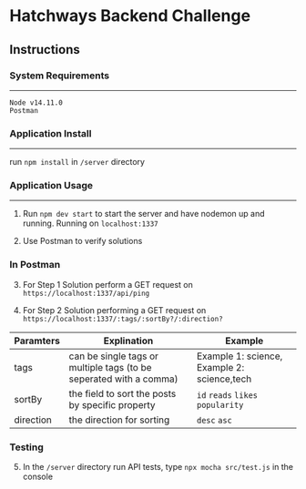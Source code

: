 # Hatchways Backend Challenge

## Instructions

### System Requirements

---

```
Node v14.11.0
Postman
```

### Application Install

---

run `npm install` in `/server` directory

### Application Usage

---

1. Run `npm dev start` to start the server and have nodemon up and running. Running on `localhost:1337`

2. Use Postman to verify solutions

### In Postman

3. For Step 1 Solution perform a GET request on `https://localhost:1337/api/ping`

4. For Step 2 Solution performing a GET request on `https://localhost:1337/:tags/:sortBy?/:direction?`

| Paramters | Explination                                                        | Example                                     |
| --------- | ------------------------------------------------------------------ | ------------------------------------------- |
| tags      | can be single tags or multiple tags (to be seperated with a comma) | Example 1: science, Example 2: science,tech |
| sortBy    | the field to sort the posts by specific property                   | `id` `reads` `likes` `popularity`           |
| direction | the direction for sorting                                          | `desc` `asc`                                |

### Testing

5. In the `/server` directory run API tests, type `npx mocha src/test.js` in the console
